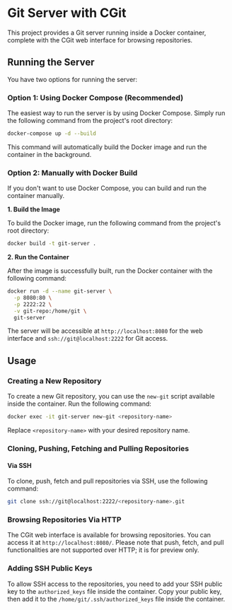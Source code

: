 # Git Server with CGit

This project provides a Git server running inside a Docker container, complete with the CGit web interface for browsing repositories.

## Running the Server

You have two options for running the server:

### Option 1: Using Docker Compose (Recommended)

The easiest way to run the server is by using Docker Compose. Simply run the following command from the project's root directory:

```bash
docker-compose up -d --build
```

This command will automatically build the Docker image and run the container in the background.

### Option 2: Manually with Docker Build

If you don't want to use Docker Compose, you can build and run the container manually.

**1. Build the Image**

To build the Docker image, run the following command from the project's root directory:

```bash
docker build -t git-server .
```

**2. Run the Container**

After the image is successfully built, run the Docker container with the following command:

```bash
docker run -d --name git-server \
  -p 8080:80 \
  -p 2222:22 \
  -v git-repo:/home/git \
  git-server
```

The server will be accessible at `http://localhost:8080` for the web interface and `ssh://git@localhost:2222` for Git access.

## Usage

### Creating a New Repository

To create a new Git repository, you can use the `new-git` script available inside the container. Run the following command:

```bash
docker exec -it git-server new-git <repository-name>
```

Replace `<repository-name>` with your desired repository name.

### Cloning, Pushing, Fetching and Pulling Repositories

#### Via SSH

To clone, push, fetch and pull repositories via SSH, use the following command:

```bash
git clone ssh://git@localhost:2222/<repository-name>.git
```

### Browsing Repositories Via HTTP

The CGit web interface is available for browsing repositories. You can access it at `http://localhost:8080/`. Please note that push, fetch, and pull functionalities are not supported over HTTP; it is for preview only.

### Adding SSH Public Keys

To allow SSH access to the repositories, you need to add your SSH public key to the `authorized_keys` file inside the container. Copy your public key, then add it to the `/home/git/.ssh/authorized_keys` file inside the container.